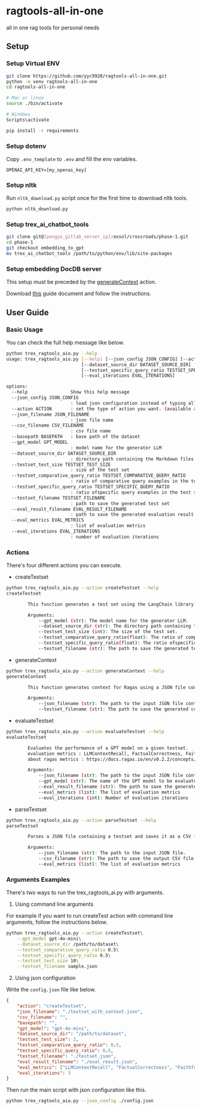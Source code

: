 # ragtools-all-in-one

all in one rag tools for personal needs

## Setup

### Setup Virtual ENV

```bash
git clone https://github.com/yyc9920/ragtools-all-in-one.git
python -m venv ragtools-all-in-one
cd ragtools-all-in-one

# Mac or linux
source ./bin/activate

# Windows
Scripts\activate

pip install -r requirements
```

### Setup dotenv

Copy `.env_template` to `.env` and fill the env variables.

```
OPENAI_API_KEY=[my_openai_key]
```

### Setup nltk

Run `nltk_download.py` script once for the first time to download nltk tools.

```bash
python nltk_download.py
```

### Setup trex_ai_chatbot_tools

```bash
git clone git@[pangyo_gitlab_server_ip]:exsol/crossroads/phase-1.git
cd phase-1
git checkout embedding_to_gpt
mv trex_ai_chatbot_tools /path/to/python/env/lib/site-packages
```

### Setup embedding DocDB server

This setup must be preceded by the [generateContext](#actions) action.

Download [this](https://dev-aistudio-artifact-bucket.s3.ap-northeast-2.amazonaws.com/DocumentDB+Local+Setup.pdf) guide document and follow the instructions.

## User Guide

### Basic Usage

You can check the full help message like below.

```bash
python trex_ragtools_aio.py --help
usage: trex_ragtools_aio.py [--help] [--json_config JSON_CONFIG] [--action ACTION] [--json_filename JSON_FILENAME] [--csv_filename CSV_FILENAME] [--basepath BASEPATH] [--gpt_model GPT_MODEL]
                            [--dataset_source_dir DATASET_SOURCE_DIR] [--testset_test_size TESTSET_TEST_SIZE] [--testset_comparative_query_ratio TESTSET_COMPARATIVE_QUERY_RATIO]
                            [--testset_specific_query_ratio TESTSET_SPECIFIC_QUERY_RATIO] [--testset_filename TESTSET_FILENAME] [--eval_result_filename EVAL_RESULT_FILENAME] [--eval_metrics EVAL_METRICS]
                            [--eval_iterations EVAL_ITERATIONS]

options:
  --help                Show this help message
  --json_config JSON_CONFIG
                        : load json configuration instead of typing all of the arguments
  --action ACTION       : set the type of action you want. (available actions : createTestset, evaluateTestset, generateContext, parseTestset)
  --json_filename JSON_FILENAME
                        : json file name
  --csv_filename CSV_FILENAME
                        : csv file name
  --basepath BASEPATH   : base path of the dataset
  --gpt_model GPT_MODEL
                        : model name for the generator LLM
  --dataset_source_dir DATASET_SOURCE_DIR
                        : directory path containing the Markdown files for the dataset
  --testset_test_size TESTSET_TEST_SIZE
                        : size of the test set
  --testset_comparative_query_ratio TESTSET_COMPARATIVE_QUERY_RATIO
                        : ratio of comparative query examples in the test set
  --testset_specific_query_ratio TESTSET_SPECIFIC_QUERY_RATIO
                        : ratio ofspecific query examples in the test set
  --testset_filename TESTSET_FILENAME
                        : path to save the generated test set
  --eval_result_filename EVAL_RESULT_FILENAME
                        : path to save the generated evaluation result
  --eval_metrics EVAL_METRICS
                        : list of evaluation metrics
  --eval_iterations EVAL_ITERATIONS
                        : number of evaluation iterations
```

### Actions

There's four different actions you can execute.

- createTestset

```bash
python trex_ragtools_aio.py --action createTestset --help
createTestset

        This function generates a test set using the LangChain library and saves it to a file.

        Arguments:
            --gpt_model (str): The model name for the generator LLM.
            --dataset_source_dir (str): The directory path containing the Markdown files for the dataset.
            --testset_test_size (int): The size of the test set.
            --testset_comparative_query_ratio(float): The ratio of comparative query examples in the test set.
            --testset_specific_query_ratio(float): The ratio ofspecific query examples in the test set.
            --testset_filename (str): The path to save the generated test set.
```

- generateContext

```bash
python trex_ragtools_aio.py --action generateContext --help
generateContext

        This function generates context for Ragas using a JSON file containing testset and saves it to a file.

        Arguments:
            --json_filename (str): The path to the input JSON file containing the testset.
            --testset_filename (str): The path to save the generated context file.
```

- evaluateTestset

```bash
python trex_ragtools_aio.py --action evaluateTestset --help
evaluateTestset

        Evaluates the performance of a GPT model on a given testset.
        evaluation metrics : LLMContextRecall, FactualCorrectness, Faithfulness, SemanticSimilarity
        about ragas metrics : https://docs.ragas.io/en/v0.2.2/concepts/metrics/available_metrics/

        Arguments:
            --json_filename (str): The path to the input JSON file containing the testset.
            --gpt_model (str): The name of the GPT model to be evaluated.
            --eval_result_filename (str): The path to save the generated evaluation result.
            --eval_metrics (list): The list of evaluation metrics
            --eval_iterations (int): Number of evaluation iterations
```

- parseTestset

```bash
python trex_ragtools_aio.py --action parseTestset --help
parseTestset

        Parses a JSON file containing a testset and saves it as a CSV file.

        Arguments:
            --json_filename (str): The path to the input JSON file.
            --csv_filename (str): The path to save the output CSV file.
            --eval_metrics (list): The list of evaluation metrics
```

### Arguments Examples

There's two ways to run the trex_ragtools_ai.py with arguments.

1. Using command line arguments

For example if you want to run createTest action with command line arguments, follow the instructions below.

```bash
python trex_ragtools_aio.py --action createTestset\
    --gpt_model gpt-4o-mini\
    --dataset_source_dir /path/to/dataset\
    --testset_comparative_query_ratio 0.5\
    --testset_specific_query_ratio 0.5\
    --testset_test_size 10\
    --testset_filename sample.json
```

2. Using json configuration

Write the `config.json` file like below.

```json
{
    "action": "createTestset",
    "json_filename": "./testset_with_context.json",
    "csv_filename": "",
    "basepath": "",
    "gpt_model": "gpt-4o-mini",
    "dataset_source_dir": "/path/to/dataset",
    "testset_test_size": 2,
    "testset_comparative_query_ratio": 0.5,
    "testset_specific_query_ratio": 0.5,
    "testset_filename": "./testset.json",
    "eval_result_filename": "./eval_result.json",
    "eval_metrics": ["LLMContextRecall", "FactualCorrectness", "Faithfulness", "SemanticSimilarity"],
    "eval_iterations": 3
}
```

Then run the main script with json configuration like this.

```bash
python trex_ragtools_aio.py --json_config ./config.json
```